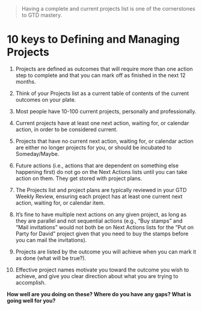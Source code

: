 > Having a complete and current projects list is one of the cornerstones to GTD mastery. 

# 10 keys to Defining and Managing Projects

1. Projects are defined as outcomes that will require more than one action step to complete and that you can mark off as finished in the next 12 months.

2. Think of your Projects list as a current table of contents of the current outcomes on your plate.

3. Most people have 10-100 current projects, personally and professionally.

4. Current projects have at least one next action, waiting for, or calendar action, in order to be considered current.

5. Projects that have no current next action, waiting for, or calendar action are either no longer projects for you, or should be incubated to Someday/Maybe.

6. Future actions (i.e., actions that are dependent on something else happening first) do not go on the Next Actions lists until you can take action on them. They get stored with project plans.

7. The Projects list and project plans are typically reviewed in your GTD Weekly Review, ensuring each project has at least one current next action, waiting for, or calendar item.

8. It’s fine to have multiple next actions on any given project, as long as they are parallel and not sequential actions (e.g., “Buy stamps” and “Mail invitations” would not both be on Next Actions lists for the “Put on Party for David” project given that you need to buy the stamps before you can mail the invitations).

9. Projects are listed by the outcome you will achieve when you can mark it as done (what will be true?).

10. Effective project names motivate you toward the outcome you wish to achieve, and give you clear direction about what you are trying to accomplish.

**How well are you doing on these? Where do you have any gaps? What is going well for you?**